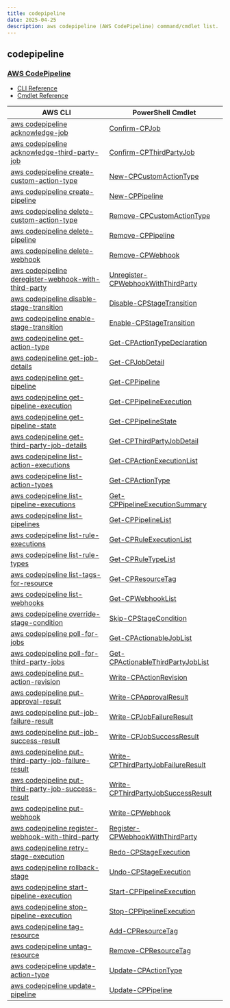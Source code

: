 ```yaml
---
title: codepipeline
date: 2025-04-25
description: aws codepipeline (AWS CodePipeline) command/cmdlet list.
---
```


## codepipeline

### [AWS CodePipeline](https://aws.amazon.com/codepipeline/)

* [CLI Reference](https://awscli.amazonaws.com/v2/documentation/api/latest/reference/codepipeline/index.html)
* [Cmdlet Reference](https://docs.aws.amazon.com/powershell/latest/reference/items/AWS_CodePipeline_cmdlets.html)

|AWS CLI|PowerShell Cmdlet|
|----|----|
|[aws codepipeline acknowledge-job](https://awscli.amazonaws.com/v2/documentation/api/latest/reference/codepipeline/acknowledge-job.html)|[Confirm-CPJob](https://docs.aws.amazon.com/powershell/latest/reference/items/Confirm-CPJob.html)|
|[aws codepipeline acknowledge-third-party-job](https://awscli.amazonaws.com/v2/documentation/api/latest/reference/codepipeline/acknowledge-third-party-job.html)|[Confirm-CPThirdPartyJob](https://docs.aws.amazon.com/powershell/latest/reference/items/Confirm-CPThirdPartyJob.html)|
|[aws codepipeline create-custom-action-type](https://awscli.amazonaws.com/v2/documentation/api/latest/reference/codepipeline/create-custom-action-type.html)|[New-CPCustomActionType](https://docs.aws.amazon.com/powershell/latest/reference/items/New-CPCustomActionType.html)|
|[aws codepipeline create-pipeline](https://awscli.amazonaws.com/v2/documentation/api/latest/reference/codepipeline/create-pipeline.html)|[New-CPPipeline](https://docs.aws.amazon.com/powershell/latest/reference/items/New-CPPipeline.html)|
|[aws codepipeline delete-custom-action-type](https://awscli.amazonaws.com/v2/documentation/api/latest/reference/codepipeline/delete-custom-action-type.html)|[Remove-CPCustomActionType](https://docs.aws.amazon.com/powershell/latest/reference/items/Remove-CPCustomActionType.html)|
|[aws codepipeline delete-pipeline](https://awscli.amazonaws.com/v2/documentation/api/latest/reference/codepipeline/delete-pipeline.html)|[Remove-CPPipeline](https://docs.aws.amazon.com/powershell/latest/reference/items/Remove-CPPipeline.html)|
|[aws codepipeline delete-webhook](https://awscli.amazonaws.com/v2/documentation/api/latest/reference/codepipeline/delete-webhook.html)|[Remove-CPWebhook](https://docs.aws.amazon.com/powershell/latest/reference/items/Remove-CPWebhook.html)|
|[aws codepipeline deregister-webhook-with-third-party](https://awscli.amazonaws.com/v2/documentation/api/latest/reference/codepipeline/deregister-webhook-with-third-party.html)|[Unregister-CPWebhookWithThirdParty](https://docs.aws.amazon.com/powershell/latest/reference/items/Unregister-CPWebhookWithThirdParty.html)|
|[aws codepipeline disable-stage-transition](https://awscli.amazonaws.com/v2/documentation/api/latest/reference/codepipeline/disable-stage-transition.html)|[Disable-CPStageTransition](https://docs.aws.amazon.com/powershell/latest/reference/items/Disable-CPStageTransition.html)|
|[aws codepipeline enable-stage-transition](https://awscli.amazonaws.com/v2/documentation/api/latest/reference/codepipeline/enable-stage-transition.html)|[Enable-CPStageTransition](https://docs.aws.amazon.com/powershell/latest/reference/items/Enable-CPStageTransition.html)|
|[aws codepipeline get-action-type](https://awscli.amazonaws.com/v2/documentation/api/latest/reference/codepipeline/get-action-type.html)|[Get-CPActionTypeDeclaration](https://docs.aws.amazon.com/powershell/latest/reference/items/Get-CPActionTypeDeclaration.html)|
|[aws codepipeline get-job-details](https://awscli.amazonaws.com/v2/documentation/api/latest/reference/codepipeline/get-job-details.html)|[Get-CPJobDetail](https://docs.aws.amazon.com/powershell/latest/reference/items/Get-CPJobDetail.html)|
|[aws codepipeline get-pipeline](https://awscli.amazonaws.com/v2/documentation/api/latest/reference/codepipeline/get-pipeline.html)|[Get-CPPipeline](https://docs.aws.amazon.com/powershell/latest/reference/items/Get-CPPipeline.html)|
|[aws codepipeline get-pipeline-execution](https://awscli.amazonaws.com/v2/documentation/api/latest/reference/codepipeline/get-pipeline-execution.html)|[Get-CPPipelineExecution](https://docs.aws.amazon.com/powershell/latest/reference/items/Get-CPPipelineExecution.html)|
|[aws codepipeline get-pipeline-state](https://awscli.amazonaws.com/v2/documentation/api/latest/reference/codepipeline/get-pipeline-state.html)|[Get-CPPipelineState](https://docs.aws.amazon.com/powershell/latest/reference/items/Get-CPPipelineState.html)|
|[aws codepipeline get-third-party-job-details](https://awscli.amazonaws.com/v2/documentation/api/latest/reference/codepipeline/get-third-party-job-details.html)|[Get-CPThirdPartyJobDetail](https://docs.aws.amazon.com/powershell/latest/reference/items/Get-CPThirdPartyJobDetail.html)|
|[aws codepipeline list-action-executions](https://awscli.amazonaws.com/v2/documentation/api/latest/reference/codepipeline/list-action-executions.html)|[Get-CPActionExecutionList](https://docs.aws.amazon.com/powershell/latest/reference/items/Get-CPActionExecutionList.html)|
|[aws codepipeline list-action-types](https://awscli.amazonaws.com/v2/documentation/api/latest/reference/codepipeline/list-action-types.html)|[Get-CPActionType](https://docs.aws.amazon.com/powershell/latest/reference/items/Get-CPActionType.html)|
|[aws codepipeline list-pipeline-executions](https://awscli.amazonaws.com/v2/documentation/api/latest/reference/codepipeline/list-pipeline-executions.html)|[Get-CPPipelineExecutionSummary](https://docs.aws.amazon.com/powershell/latest/reference/items/Get-CPPipelineExecutionSummary.html)|
|[aws codepipeline list-pipelines](https://awscli.amazonaws.com/v2/documentation/api/latest/reference/codepipeline/list-pipelines.html)|[Get-CPPipelineList](https://docs.aws.amazon.com/powershell/latest/reference/items/Get-CPPipelineList.html)|
|[aws codepipeline list-rule-executions](https://awscli.amazonaws.com/v2/documentation/api/latest/reference/codepipeline/list-rule-executions.html)|[Get-CPRuleExecutionList](https://docs.aws.amazon.com/powershell/latest/reference/items/Get-CPRuleExecutionList.html)|
|[aws codepipeline list-rule-types](https://awscli.amazonaws.com/v2/documentation/api/latest/reference/codepipeline/list-rule-types.html)|[Get-CPRuleTypeList](https://docs.aws.amazon.com/powershell/latest/reference/items/Get-CPRuleTypeList.html)|
|[aws codepipeline list-tags-for-resource](https://awscli.amazonaws.com/v2/documentation/api/latest/reference/codepipeline/list-tags-for-resource.html)|[Get-CPResourceTag](https://docs.aws.amazon.com/powershell/latest/reference/items/Get-CPResourceTag.html)|
|[aws codepipeline list-webhooks](https://awscli.amazonaws.com/v2/documentation/api/latest/reference/codepipeline/list-webhooks.html)|[Get-CPWebhookList](https://docs.aws.amazon.com/powershell/latest/reference/items/Get-CPWebhookList.html)|
|[aws codepipeline override-stage-condition](https://awscli.amazonaws.com/v2/documentation/api/latest/reference/codepipeline/override-stage-condition.html)|[Skip-CPStageCondition](https://docs.aws.amazon.com/powershell/latest/reference/items/Skip-CPStageCondition.html)|
|[aws codepipeline poll-for-jobs](https://awscli.amazonaws.com/v2/documentation/api/latest/reference/codepipeline/poll-for-jobs.html)|[Get-CPActionableJobList](https://docs.aws.amazon.com/powershell/latest/reference/items/Get-CPActionableJobList.html)|
|[aws codepipeline poll-for-third-party-jobs](https://awscli.amazonaws.com/v2/documentation/api/latest/reference/codepipeline/poll-for-third-party-jobs.html)|[Get-CPActionableThirdPartyJobList](https://docs.aws.amazon.com/powershell/latest/reference/items/Get-CPActionableThirdPartyJobList.html)|
|[aws codepipeline put-action-revision](https://awscli.amazonaws.com/v2/documentation/api/latest/reference/codepipeline/put-action-revision.html)|[Write-CPActionRevision](https://docs.aws.amazon.com/powershell/latest/reference/items/Write-CPActionRevision.html)|
|[aws codepipeline put-approval-result](https://awscli.amazonaws.com/v2/documentation/api/latest/reference/codepipeline/put-approval-result.html)|[Write-CPApprovalResult](https://docs.aws.amazon.com/powershell/latest/reference/items/Write-CPApprovalResult.html)|
|[aws codepipeline put-job-failure-result](https://awscli.amazonaws.com/v2/documentation/api/latest/reference/codepipeline/put-job-failure-result.html)|[Write-CPJobFailureResult](https://docs.aws.amazon.com/powershell/latest/reference/items/Write-CPJobFailureResult.html)|
|[aws codepipeline put-job-success-result](https://awscli.amazonaws.com/v2/documentation/api/latest/reference/codepipeline/put-job-success-result.html)|[Write-CPJobSuccessResult](https://docs.aws.amazon.com/powershell/latest/reference/items/Write-CPJobSuccessResult.html)|
|[aws codepipeline put-third-party-job-failure-result](https://awscli.amazonaws.com/v2/documentation/api/latest/reference/codepipeline/put-third-party-job-failure-result.html)|[Write-CPThirdPartyJobFailureResult](https://docs.aws.amazon.com/powershell/latest/reference/items/Write-CPThirdPartyJobFailureResult.html)|
|[aws codepipeline put-third-party-job-success-result](https://awscli.amazonaws.com/v2/documentation/api/latest/reference/codepipeline/put-third-party-job-success-result.html)|[Write-CPThirdPartyJobSuccessResult](https://docs.aws.amazon.com/powershell/latest/reference/items/Write-CPThirdPartyJobSuccessResult.html)|
|[aws codepipeline put-webhook](https://awscli.amazonaws.com/v2/documentation/api/latest/reference/codepipeline/put-webhook.html)|[Write-CPWebhook](https://docs.aws.amazon.com/powershell/latest/reference/items/Write-CPWebhook.html)|
|[aws codepipeline register-webhook-with-third-party](https://awscli.amazonaws.com/v2/documentation/api/latest/reference/codepipeline/register-webhook-with-third-party.html)|[Register-CPWebhookWithThirdParty](https://docs.aws.amazon.com/powershell/latest/reference/items/Register-CPWebhookWithThirdParty.html)|
|[aws codepipeline retry-stage-execution](https://awscli.amazonaws.com/v2/documentation/api/latest/reference/codepipeline/retry-stage-execution.html)|[Redo-CPStageExecution](https://docs.aws.amazon.com/powershell/latest/reference/items/Redo-CPStageExecution.html)|
|[aws codepipeline rollback-stage](https://awscli.amazonaws.com/v2/documentation/api/latest/reference/codepipeline/rollback-stage.html)|[Undo-CPStageExecution](https://docs.aws.amazon.com/powershell/latest/reference/items/Undo-CPStageExecution.html)|
|[aws codepipeline start-pipeline-execution](https://awscli.amazonaws.com/v2/documentation/api/latest/reference/codepipeline/start-pipeline-execution.html)|[Start-CPPipelineExecution](https://docs.aws.amazon.com/powershell/latest/reference/items/Start-CPPipelineExecution.html)|
|[aws codepipeline stop-pipeline-execution](https://awscli.amazonaws.com/v2/documentation/api/latest/reference/codepipeline/stop-pipeline-execution.html)|[Stop-CPPipelineExecution](https://docs.aws.amazon.com/powershell/latest/reference/items/Stop-CPPipelineExecution.html)|
|[aws codepipeline tag-resource](https://awscli.amazonaws.com/v2/documentation/api/latest/reference/codepipeline/tag-resource.html)|[Add-CPResourceTag](https://docs.aws.amazon.com/powershell/latest/reference/items/Add-CPResourceTag.html)|
|[aws codepipeline untag-resource](https://awscli.amazonaws.com/v2/documentation/api/latest/reference/codepipeline/untag-resource.html)|[Remove-CPResourceTag](https://docs.aws.amazon.com/powershell/latest/reference/items/Remove-CPResourceTag.html)|
|[aws codepipeline update-action-type](https://awscli.amazonaws.com/v2/documentation/api/latest/reference/codepipeline/update-action-type.html)|[Update-CPActionType](https://docs.aws.amazon.com/powershell/latest/reference/items/Update-CPActionType.html)|
|[aws codepipeline update-pipeline](https://awscli.amazonaws.com/v2/documentation/api/latest/reference/codepipeline/update-pipeline.html)|[Update-CPPipeline](https://docs.aws.amazon.com/powershell/latest/reference/items/Update-CPPipeline.html)|

